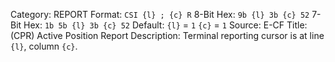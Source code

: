 Category: REPORT
Format: `CSI {l} ; {c} R`
8-Bit Hex: `9b {l} 3b {c} 52`
7-Bit Hex: `1b 5b {l} 3b {c} 52`
Default: `{l}` = `1`
    `{c}` = `1`
Source: E-CF
Title: (CPR) Active Position Report
Description: Terminal reporting cursor is at line `{l}`, column `{c}`.
